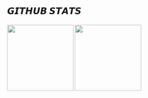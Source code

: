 ## 𝙂𝙄𝙏𝙃𝙐𝘽 𝙎𝙏𝘼𝙏𝙎

<h4>
  <img height="155" src="https://github-readme-stats.vercel.app/api?username=DTRNameTags&show_icons=true&theme=dracula&hide_border=true&locale=en">
  <img height="155" src="https://github-readme-stats.vercel.app/api/top-langs?username=DTRNameTags&show_icons=true&langs_count=6&theme=dracula&hide_border=true&locale=en&layout=compact">
</h4>



<!-- :3 -->
